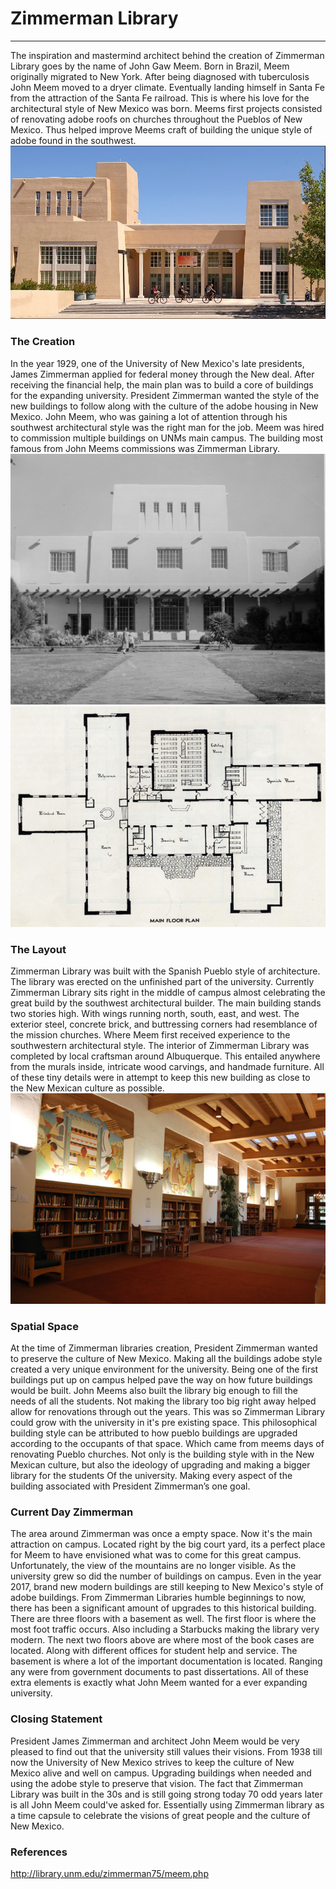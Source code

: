 # Zimmerman Library

***

The inspiration and mastermind architect behind the creation of Zimmerman Library goes by the name of John Gaw Meem. Born in Brazil, Meem originally migrated to New York. After being diagnosed with tuberculosis John Meem moved to a dryer climate. Eventually landing himself in Santa Fe from the attraction of the Santa Fe railroad. This is where his love for the architectural style of New Mexico was born. Meems first projects consisted of renovating adobe roofs on churches throughout the Pueblos of New Mexico. Thus helped improve Meems craft of building the unique style of adobe found in the southwest.
![Zimmerman](images/Zimm1.PNG "ZimmLibrary")

### The Creation

In the year 1929, one of the University of New Mexico's late presidents, James Zimmerman applied for federal money through the New deal. After receiving the financial help, the main plan was to build a core of buildings for the expanding university. President Zimmerman wanted the style of the new buildings to follow along with the culture of the adobe housing in New Mexico. John Meem, who was gaining a lot of attention through his southwest architectural style was the right man for the job. Meem was hired to commission multiple buildings on UNMs main campus. The building most famous from John Meems commissions was Zimmerman Library.
![Zimmerman](images/Zimm2.PNG "1930 Zimmerman")
![Zimmerman](images/Zimm3.PNG "Blueprints")

### The Layout

Zimmerman Library was built with the Spanish Pueblo style of architecture. The library was erected on the unfinished part of the university. Currently Zimmerman Library sits right in the middle of campus almost celebrating the great build by the southwest architectural builder. The main building stands two stories high. With wings running north, south, east, and west. The exterior steel, concrete brick, and buttressing corners had resemblance of the mission churches. Where Meem first received experience to the southwestern architectural style. The interior of Zimmerman Library was completed by local craftsman around Albuquerque. This entailed anywhere from the murals inside, intricate wood carvings, and handmade furniture. All of these tiny details were in attempt to keep this new building as close to the New Mexican culture as possible.
![Zimmerman](images/Zimm5.PNG "Interior")

### Spatial Space

At the time of Zimmerman libraries creation, President Zimmerman wanted to preserve the culture of New Mexico. Making all the buildings adobe style created a very unique environment for the university. Being one of the first buildings put up on campus helped pave the way on how future buildings would be built. John Meems also built the library big enough to fill the needs of all the students. Not making the library too big right away helped allow for renovations through out the years. This was so Zimmerman Library could grow with the university in it's pre existing space. This philosophical building style can be attributed to how pueblo buildings are upgraded according to the occupants of that space. Which came from meems days of renovating Pueblo churches. Not only is the building style with in the New Mexican culture, but also the ideology of upgrading and making a bigger library for the students Of the university. Making every aspect of the building associated with President Zimmerman’s one goal.

### Current Day Zimmerman

The area around Zimmerman was once a empty space. Now it's the main attraction on campus. Located right by the big court yard, its a perfect place for Meem to have envisioned what was to come for this great campus. Unfortunately, the view of the mountains are no longer visible. As the university grew so did the number of buildings on campus. Even in the year 2017, brand new modern buildings are still keeping to New Mexico's style of adobe buildings. From Zimmerman Libraries humble beginnings to now, there has been a significant amount of upgrades to this historical building. There are three floors with a basement as well. The first floor is where the most foot traffic occurs. Also including a Starbucks making the library very modern. The next two floors above are where most of the book cases are located. Along with different offices for student help and service. The basement is where a lot of the important documentation is located. Ranging any were from government documents to past dissertations. All of these extra elements is exactly what John Meem wanted for a ever expanding university.

### Closing Statement

President James Zimmerman and architect John Meem would be very pleased to find out that the university still values their visions. From 1938 till now the University of New Mexico strives to keep the culture of New Mexico alive and well on campus. Upgrading buildings when needed and using the adobe style to preserve that vision. The fact that Zimmerman Library was built in the 30s and is still going strong today 70 odd years later is all John Meem could've asked for. Essentially using Zimmerman library as a time capsule to celebrate the visions of great people and the culture of New Mexico.

### References
http://library.unm.edu/zimmerman75/meem.php

